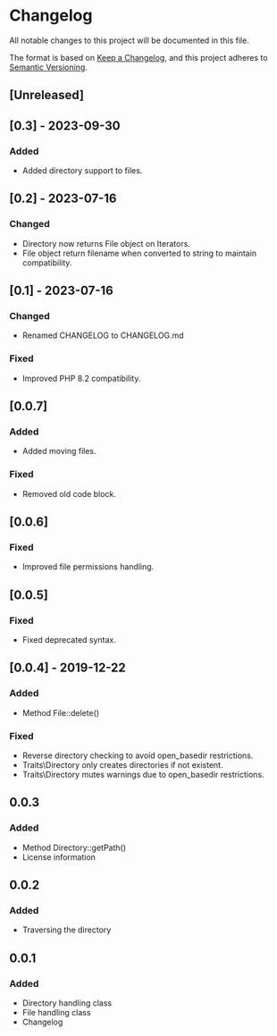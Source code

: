 # Changelog
All notable changes to this project will be documented in this file.

The format is based on [Keep a Changelog](https://keepachangelog.com/en/1.0.0/),
and this project adheres to [Semantic Versioning](https://semver.org/spec/v2.0.0.html).

## [Unreleased]

## [0.3] - 2023-09-30

### Added

- Added directory support to files. 

## [0.2] - 2023-07-16

### Changed

- Directory now returns File object on Iterators.
- File object return filename when converted to string to maintain compatibility.

## [0.1] - 2023-07-16

### Changed

- Renamed CHANGELOG to CHANGELOG.md

### Fixed

- Improved PHP 8.2 compatibility.

## [0.0.7]

### Added

- Added moving files.

### Fixed

- Removed old code block.

## [0.0.6]

### Fixed

- Improved file permissions handling.

## [0.0.5]

### Fixed

- Fixed deprecated syntax. 

## [0.0.4] - 2019-12-22

### Added

- Method File::delete()

### Fixed

- Reverse directory checking to avoid open_basedir restrictions.
- Traits\Directory only creates directories if not existent.
- Traits\Directory mutes warnings due to open_basedir restrictions.

## 0.0.3

### Added

- Method Directory::getPath()
- License information

## 0.0.2

### Added

- Traversing the directory

## 0.0.1

### Added

- Directory handling class
- File handling class
- Changelog